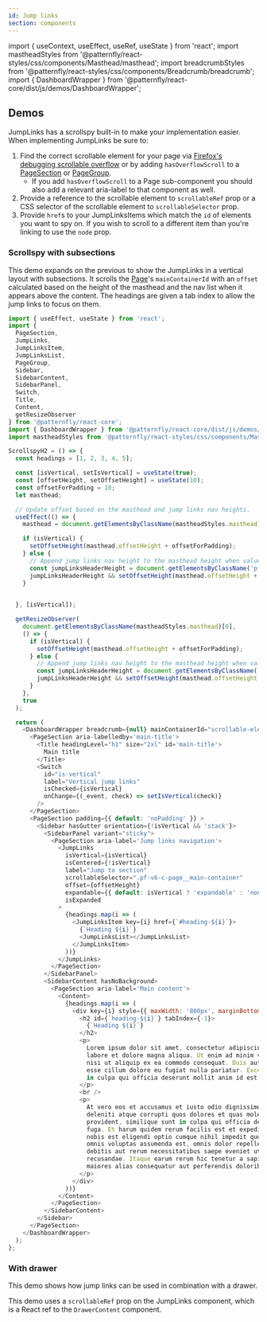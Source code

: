 ```yaml
---
id: Jump links
section: components
---
```


import { useContext, useEffect, useRef, useState } from 'react';
import mastheadStyles from '@patternfly/react-styles/css/components/Masthead/masthead';
import breadcrumbStyles from '@patternfly/react-styles/css/components/Breadcrumb/breadcrumb';
import { DashboardWrapper } from '@patternfly/react-core/dist/js/demos/DashboardWrapper';

## Demos

JumpLinks has a scrollspy built-in to make your implementation easier. When implementing JumpLinks be sure to:

1. Find the correct scrollable element for your page via [Firefox's debugging scrollable overflow](https://developer.mozilla.org/en-US/docs/Tools/Page_Inspector/How_to/Debug_Scrollable_Overflow) or by adding `hasOverflowScroll` to a [PageSection](/components/page#pagesection) or [PageGroup](/components/page#pagegroup).
   - If you add `hasOverflowScroll` to a Page sub-component you should also add a relevant aria-label to that component as well.
2. Provide a reference to the scrollable element to `scrollableRef` prop or a CSS selector of the scrollable element to `scrollableSelector` prop.
3. Provide `href`s to your JumpLinksItems which match the `id` of elements you want to spy on. If you wish to scroll to a different item than you're linking to use the `node` prop.

### Scrollspy with subsections

This demo expands on the previous to show the JumpLinks in a vertical layout with subsections. It scrolls the [Page](/components/page)'s `mainContainerId` with an `offset` calculated based on the height of the masthead and the nav list when it appears above the content. The headings are given a tab index to allow the jump links to focus on them.

```js isFullscreen
import { useEffect, useState } from 'react';
import {
  PageSection,
  JumpLinks,
  JumpLinksItem,
  JumpLinksList,
  PageGroup,
  Sidebar,
  SidebarContent,
  SidebarPanel,
  Switch,
  Title,
  Content,
  getResizeObserver
} from '@patternfly/react-core';
import { DashboardWrapper } from '@patternfly/react-core/dist/js/demos/DashboardWrapper';
import mastheadStyles from '@patternfly/react-styles/css/components/Masthead/masthead';

ScrollspyH2 = () => {
  const headings = [1, 2, 3, 4, 5];

  const [isVertical, setIsVertical] = useState(true);
  const [offsetHeight, setOffsetHeight] = useState(10);
  const offsetForPadding = 10;
  let masthead;

  // Update offset based on the masthead and jump links nav heights.
  useEffect(() => {
    masthead = document.getElementsByClassName(mastheadStyles.masthead)[0];

    if (isVertical) {
      setOffsetHeight(masthead.offsetHeight + offsetForPadding);
    } else {
      // Append jump links nav height to the masthead height when value exists.
      const jumpLinksHeaderHeight = document.getElementsByClassName('pf-m-sticky')[0].offsetHeight;
      jumpLinksHeaderHeight && setOffsetHeight(masthead.offsetHeight + jumpLinksHeaderHeight + offsetForPadding);
    }

    
  }, [isVertical]);

  getResizeObserver(
    document.getElementsByClassName(mastheadStyles.masthead)[0],
    () => {
      if (isVertical) {
        setOffsetHeight(masthead.offsetHeight + offsetForPadding);
      } else {
        // Append jump links nav height to the masthead height when value exists.
        const jumpLinksHeaderHeight = document.getElementsByClassName('pf-m-sticky')[0].offsetHeight;
        jumpLinksHeaderHeight && setOffsetHeight(masthead.offsetHeight + jumpLinksHeaderHeight + offsetForPadding);
      }
    },
    true
  );

  return (
    <DashboardWrapper breadcrumb={null} mainContainerId="scrollable-element">
      <PageSection aria-labelledby='main-title'>
        <Title headingLevel="h1" size="2xl" id='main-title'>
          Main title
        </Title>
        <Switch
          id="is-vertical"
          label="Vertical jump links"
          isChecked={isVertical}
          onChange={(_event, check) => setIsVertical(check)}
        />
      </PageSection>
      <PageSection padding={{ default: 'noPadding' }} >
        <Sidebar hasGutter orientation={!isVertical && 'stack'}>
          <SidebarPanel variant="sticky">
            <PageSection aria-label='Jump links navigation'>
              <JumpLinks
                isVertical={isVertical}
                isCentered={!isVertical}
                label="Jump to section"
                scrollableSelector=".pf-v6-c-page__main-container"
                offset={offsetHeight}
                expandable={{ default: isVertical ? 'expandable' : 'nonExpandable', md: 'nonExpandable' }}
                isExpanded
              >
                {headings.map(i => (
                  <JumpLinksItem key={i} href={`#heading-${i}`}>
                    {`Heading ${i}`}
                    <JumpLinksList></JumpLinksList>
                  </JumpLinksItem>
                ))}
              </JumpLinks>
            </PageSection>
          </SidebarPanel>
          <SidebarContent hasNoBackground>
            <PageSection aria-label='Main content'>
              <Content>
                {headings.map(i => (
                  <div key={i} style={{ maxWidth: '800px', marginBottom: '32px' }}>
                    <h2 id={`heading-${i}`} tabIndex={-1}>
                      {`Heading ${i}`}
                    </h2>
                    <p>
                      Lorem ipsum dolor sit amet, consectetur adipiscing elit, sed do eiusmod tempor incididunt ut
                      labore et dolore magna aliqua. Ut enim ad minim veniam, quis nostrud exercitation ullamco laboris
                      nisi ut aliquip ex ea commodo consequat. Duis aute irure dolor in reprehenderit in voluptate velit
                      esse cillum dolore eu fugiat nulla pariatur. Excepteur sint occaecat cupidatat non proident, sunt
                      in culpa qui officia deserunt mollit anim id est laborum.
                    </p>
                    <br />
                    <p>
                      At vero eos et accusamus et iusto odio dignissimos ducimus qui blanditiis praesentium voluptatum
                      deleniti atque corrupti quos dolores et quas molestias excepturi sint occaecati cupiditate non
                      provident, similique sunt in culpa qui officia deserunt mollitia animi, id est laborum et dolorum
                      fuga. Et harum quidem rerum facilis est et expedita distinctio. Nam libero tempore, cum soluta
                      nobis est eligendi optio cumque nihil impedit quo minus id quod maxime placeat facere possimus,
                      omnis voluptas assumenda est, omnis dolor repellendus. Temporibus autem quibusdam et aut officiis
                      debitis aut rerum necessitatibus saepe eveniet ut et voluptates repudiandae sint et molestiae non
                      recusandae. Itaque earum rerum hic tenetur a sapiente delectus, ut aut reiciendis voluptatibus
                      maiores alias consequatur aut perferendis doloribus asperiores repellat.
                    </p>
                  </div>
                ))}
              </Content>
            </PageSection>
          </SidebarContent>
        </Sidebar>
      </PageSection>
    </DashboardWrapper>
  );
};
```

### With drawer

This demo shows how jump links can be used in combination with a drawer.

This demo uses a `scrollableRef` prop on the JumpLinks component, which is a React ref to the `DrawerContent` component.

```js isFullscreen file="./examples/JumpLinks/JumpLinksWithDrawer.js"
```
